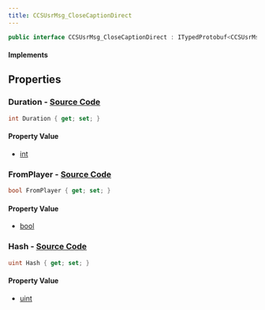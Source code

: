```yaml
---
title: CCSUsrMsg_CloseCaptionDirect
---
```


```csharp
public interface CCSUsrMsg_CloseCaptionDirect : ITypedProtobuf<CCSUsrMsg_CloseCaptionDirect>, INativeHandle, INetMessage<CCSUsrMsg_CloseCaptionDirect>, IDisposable
```

#### Implements

## Properties

### **Duration** - [Source Code](https://github.com/swiftly-solution/swiftlys2/blob/main/managed/src/SwiftlyS2.Generated/Protobufs/Interfaces/CCSUsrMsg_CloseCaptionDirect.cs#L21)

```csharp
int Duration { get; set; }
```

#### Property Value

- [int](https://learn.microsoft.com/dotnet/api/system.int32)

### **FromPlayer** - [Source Code](https://github.com/swiftly-solution/swiftlys2/blob/main/managed/src/SwiftlyS2.Generated/Protobufs/Interfaces/CCSUsrMsg_CloseCaptionDirect.cs#L24)

```csharp
bool FromPlayer { get; set; }
```

#### Property Value

- [bool](https://learn.microsoft.com/dotnet/api/system.boolean)

### **Hash** - [Source Code](https://github.com/swiftly-solution/swiftlys2/blob/main/managed/src/SwiftlyS2.Generated/Protobufs/Interfaces/CCSUsrMsg_CloseCaptionDirect.cs#L18)

```csharp
uint Hash { get; set; }
```

#### Property Value

- [uint](https://learn.microsoft.com/dotnet/api/system.uint32)

